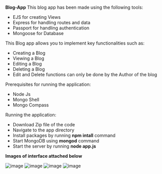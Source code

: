 **Blog-App** 
This blog app has been made using the following tools:
- EJS for creating Views
- Express for handling routes and data
- Passport for handling authentication
- Mongoose for Database

This Blog app allows you to implement key functionalities such as:
- Creating a Blog
- Viewing a Blog
- Editing a Blog
- Deleting a Blog
- Edit and Delete functions can only be done by the Author of the blog 

Prerequisites for running the application:
- Node Js
- Mongo Shell
- Mongo Compass

Running the application:
- Download Zip file of the code
- Navigate to the app directory
- Install packages by running **npm intall** command
- Start MongoDB using **mongod** command
- Start the server by running **node app.js**

**Images of interface attached below**

![image](https://github.com/user-attachments/assets/ba6832ac-bb87-4049-b3ac-47e78c4d8069)
![image](https://github.com/user-attachments/assets/3d34e04c-2887-4c51-b327-4ae829076394)
![image](https://github.com/user-attachments/assets/0c0c85c2-7da7-4dd6-bcac-e60245e8eebb)
![image](https://github.com/user-attachments/assets/9f546b49-00db-46eb-8073-6918735c8cf2)
